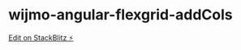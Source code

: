 # wijmo-angular-flexgrid-addCols

[Edit on StackBlitz ⚡️](https://stackblitz.com/edit/wijmo-angular-flexgrid-nzgf9q)